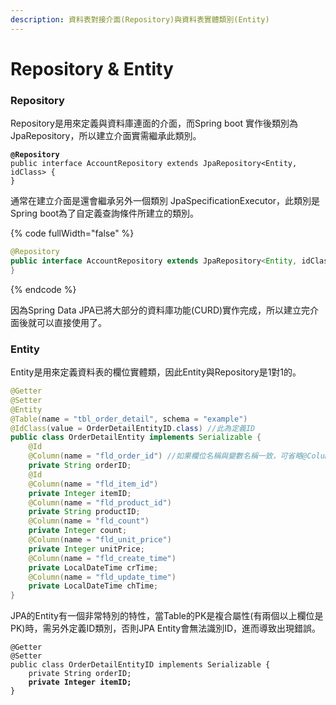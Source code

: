 ```yaml
---
description: 資料表對接介面(Repository)與資料表實體類別(Entity)
---
```


# Repository & Entity



### Repository

Repository是用來定義與資料庫連面的介面，而Spring boot 實作後類別為 JpaRepository，所以建立介面實需繼承此類別。

<pre class="language-java" data-full-width="false"><code class="lang-java"><strong>@Repository
</strong>public interface AccountRepository extends JpaRepository&#x3C;Entity, idClass> {
}
</code></pre>

通常在建立介面是還會繼承另外一個類別 JpaSpecificationExecutor，此類別是Spring boot為了自定義查詢條件所建立的類別。

{% code fullWidth="false" %}
```java
@Repository
public interface AccountRepository extends JpaRepository<Entity, idClass>, JpaSpecificationExecutor<Entity> {
}
```
{% endcode %}

因為Spring Data JPA已將大部分的資料庫功能(CURD)實作完成，所以建立完介面後就可以直接使用了。

### Entity

Entity是用來定義資料表的欄位實體類，因此Entity與Repository是1對1的。

```java
@Getter
@Setter
@Entity
@Table(name = "tbl_order_detail", schema = "example")
@IdClass(value = OrderDetailEntityID.class) //此為定義ID
public class OrderDetailEntity implements Serializable {
    @Id
    @Column(name = "fld_order_id") //如果欄位名稱與變數名稱一致，可省略@Column定義
    private String orderID;
    @Id
    @Column(name = "fld_item_id")
    private Integer itemID;
    @Column(name = "fld_product_id")
    private String productID;
    @Column(name = "fld_count")
    private Integer count;
    @Column(name = "fld_unit_price")
    private Integer unitPrice;
    @Column(name = "fld_create_time")
    private LocalDateTime crTime;
    @Column(name = "fld_update_time")
    private LocalDateTime chTime;
}
```

JPA的Entity有一個非常特別的特性，當Table的PK是複合屬性(有兩個以上欄位是PK)時，需另外定義ID類別，否則JPA Entity會無法識別ID，進而導致出現錯誤。

<pre class="language-java"><code class="lang-java">@Getter
@Setter
public class OrderDetailEntityID implements Serializable {
    private String orderID;
<strong>    private Integer itemID;
</strong>}
</code></pre>
